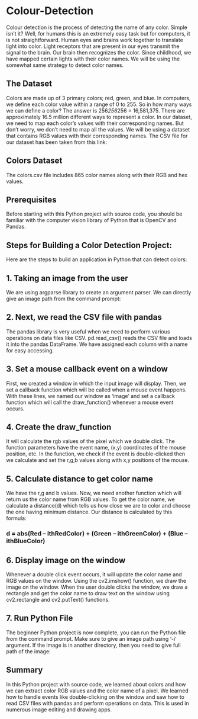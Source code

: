 # Colour-Detection
Colour detection is the process of detecting the name of any color. 
Simple isn’t it? Well, for humans this is an extremely easy task but for computers, it is not straightforward. 
Human eyes and brains work together to translate light into color. 
Light receptors that are present in our eyes transmit the signal to the brain. Our brain then recognizes the color. 
Since childhood, we have mapped certain lights with their color names. We will be using the somewhat same strategy to detect color names.

## The Dataset
Colors are made up of 3 primary colors; red, green, and blue. 
In computers, we define each color value within a range of 0 to 255. 
So in how many ways we can define a color? 
The answer is 256*256*256 = 16,581,375. 
There are approximately 16.5 million different ways to represent a color. In our dataset, we need to map each color’s values with their corresponding names. But don’t worry, we don’t need to map all the values. We will be using a dataset that contains RGB values with their corresponding names. The CSV file for our dataset has been taken from this link:

## Colors Dataset
The colors.csv file includes 865 color names along with their RGB and hex values.

## Prerequisites
Before starting with this Python project with source code, you should be familiar with the computer vision library of Python that is OpenCV and Pandas.

## Steps for Building a Color Detection Project:
Here are the steps to build an application in Python that can detect colors:

## 1.	Taking an image from the user
We are using argparse library to create an argument parser. We can directly give an image path from the command prompt:

## 2.	Next, we read the CSV file with pandas
The pandas library is very useful when we need to perform various operations on data files like CSV. pd.read_csv() reads the CSV file and loads it into the pandas DataFrame. We have assigned each column with a name for easy accessing.

## 3.	Set a mouse callback event on a window
First, we created a window in which the input image will display. 
Then, we set a callback function which will be called when a mouse event happens. 
With these lines, we named our window as ‘image’ and set a callback function which will call the draw_function() whenever a mouse event occurs.

## 4.	Create the draw_function
It will calculate the rgb values of the pixel which we double click. 
The function parameters have the event name, (x,y) coordinates of the mouse position, etc. 
In the function, we check if the event is double-clicked then we calculate and set the r,g,b values along with x,y positions of the mouse.

## 5.	Calculate distance to get color name
We have the r,g and b values. Now, we need another function which will return us the color name from RGB values. 
To get the color name, we calculate a distance(d) which tells us how close we are to color and choose the one having minimum distance.
Our distance is calculated by this formula:
### d = abs(Red – ithRedColor) + (Green – ithGreenColor) + (Blue – ithBlueColor)

## 6.	Display image on the window
Whenever a double click event occurs, it will update the color name and RGB values on the window.
Using the cv2.imshow() function, we draw the image on the window. When the user double clicks the window, we draw a rectangle and get the color name to draw text on the window using cv2.rectangle and cv2.putText() functions.

## 7.	Run Python File
The beginner Python project is now complete, you can run the Python file from the command prompt. 
Make sure to give an image path using ‘-i’ argument. If the image is in another directory, then you need to give full path of the image:

## Summary
In this Python project with source code, we learned about colors and how we can extract color RGB values and the color name of a pixel. 
We learned how to handle events like double-clicking on the window and saw how to read CSV files with pandas and perform operations on data. 
This is used in numerous image editing and drawing apps.


